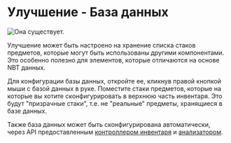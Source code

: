 # Улучшение - База данных

![Она существует.](oredict:oc:databaseUpgrade1)

Улучшение может быть настроено на хранение списка стаков предметов, которые могут быть использованы другими компонентами. Это особенно полезно для элементов, которые отличаются на основе NBT данных.

Для конфигурации базы данных, откройте ее, кликнув правой кнопкой мыши с базой данных в руке. Поместите стаки предметов, которые на которые вы хотите сконфигурировать в верхнюю часть инвентаря. Это будут "призрачные стаки", т.е. не "реальные" предметы, хранящиеся в базе данных.

Также база данных может быть сконфигурирована автоматически, через API предоставленным [контроллером инвентаря](inventoryControllerUpgrade.md) и [анализатором](../block/geolyzer.md).
